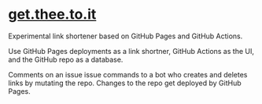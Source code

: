 # [get.thee.to.it](https://get.thee.to.it/)

Experimental link shortener based on GitHub Pages and GitHub Actions.

Use GitHub Pages deployments as a link shortner, GitHub Actions as the UI, and
the GitHub repo as a database.

Comments on an issue issue commands to a bot who creates and deletes links by
mutating the repo.  Changes to the repo get deployed by GitHub Pages.
